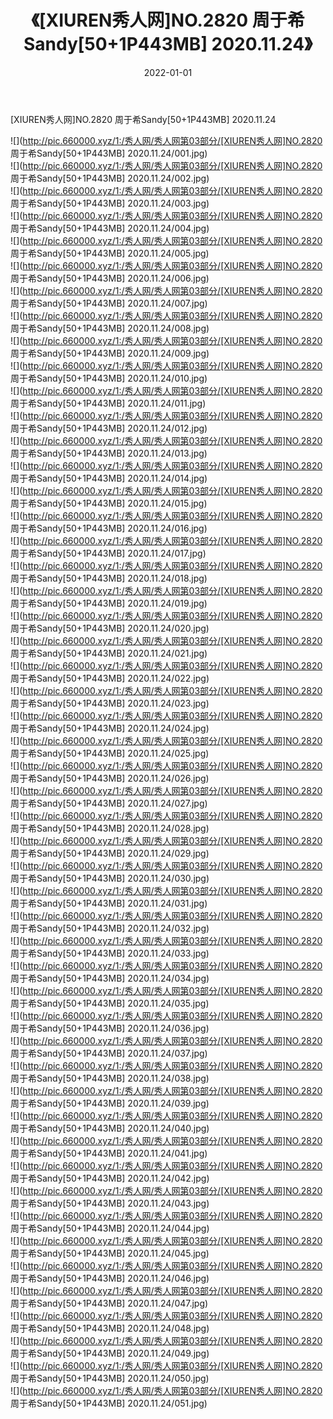 ﻿---
layout: post
title:  《[XIUREN秀人网]NO.2820 周于希Sandy[50+1P443MB] 2020.11.24》
date:   2022-01-01
img: http://pic.660000.xyz/1:/秀人网/秀人网第03部分/[XIUREN秀人网]NO.2820 周于希Sandy[50+1P443MB] 2020.11.24/000.jpg
categories: [美女, 清纯, 唯美]
---

[XIUREN秀人网]NO.2820 周于希Sandy[50+1P443MB] 2020.11.24

 ![](http://pic.660000.xyz/1:/秀人网/秀人网第03部分/[XIUREN秀人网]NO.2820 周于希Sandy[50+1P443MB] 2020.11.24/001.jpg) <br>![](http://pic.660000.xyz/1:/秀人网/秀人网第03部分/[XIUREN秀人网]NO.2820 周于希Sandy[50+1P443MB] 2020.11.24/002.jpg) <br>![](http://pic.660000.xyz/1:/秀人网/秀人网第03部分/[XIUREN秀人网]NO.2820 周于希Sandy[50+1P443MB] 2020.11.24/003.jpg) <br>![](http://pic.660000.xyz/1:/秀人网/秀人网第03部分/[XIUREN秀人网]NO.2820 周于希Sandy[50+1P443MB] 2020.11.24/004.jpg) <br>![](http://pic.660000.xyz/1:/秀人网/秀人网第03部分/[XIUREN秀人网]NO.2820 周于希Sandy[50+1P443MB] 2020.11.24/005.jpg) <br>![](http://pic.660000.xyz/1:/秀人网/秀人网第03部分/[XIUREN秀人网]NO.2820 周于希Sandy[50+1P443MB] 2020.11.24/006.jpg) <br>![](http://pic.660000.xyz/1:/秀人网/秀人网第03部分/[XIUREN秀人网]NO.2820 周于希Sandy[50+1P443MB] 2020.11.24/007.jpg) <br>![](http://pic.660000.xyz/1:/秀人网/秀人网第03部分/[XIUREN秀人网]NO.2820 周于希Sandy[50+1P443MB] 2020.11.24/008.jpg) <br>![](http://pic.660000.xyz/1:/秀人网/秀人网第03部分/[XIUREN秀人网]NO.2820 周于希Sandy[50+1P443MB] 2020.11.24/009.jpg) <br>![](http://pic.660000.xyz/1:/秀人网/秀人网第03部分/[XIUREN秀人网]NO.2820 周于希Sandy[50+1P443MB] 2020.11.24/010.jpg) <br>![](http://pic.660000.xyz/1:/秀人网/秀人网第03部分/[XIUREN秀人网]NO.2820 周于希Sandy[50+1P443MB] 2020.11.24/011.jpg) <br>![](http://pic.660000.xyz/1:/秀人网/秀人网第03部分/[XIUREN秀人网]NO.2820 周于希Sandy[50+1P443MB] 2020.11.24/012.jpg) <br>![](http://pic.660000.xyz/1:/秀人网/秀人网第03部分/[XIUREN秀人网]NO.2820 周于希Sandy[50+1P443MB] 2020.11.24/013.jpg) <br>![](http://pic.660000.xyz/1:/秀人网/秀人网第03部分/[XIUREN秀人网]NO.2820 周于希Sandy[50+1P443MB] 2020.11.24/014.jpg) <br>![](http://pic.660000.xyz/1:/秀人网/秀人网第03部分/[XIUREN秀人网]NO.2820 周于希Sandy[50+1P443MB] 2020.11.24/015.jpg) <br>![](http://pic.660000.xyz/1:/秀人网/秀人网第03部分/[XIUREN秀人网]NO.2820 周于希Sandy[50+1P443MB] 2020.11.24/016.jpg) <br>![](http://pic.660000.xyz/1:/秀人网/秀人网第03部分/[XIUREN秀人网]NO.2820 周于希Sandy[50+1P443MB] 2020.11.24/017.jpg) <br>![](http://pic.660000.xyz/1:/秀人网/秀人网第03部分/[XIUREN秀人网]NO.2820 周于希Sandy[50+1P443MB] 2020.11.24/018.jpg) <br>![](http://pic.660000.xyz/1:/秀人网/秀人网第03部分/[XIUREN秀人网]NO.2820 周于希Sandy[50+1P443MB] 2020.11.24/019.jpg) <br>![](http://pic.660000.xyz/1:/秀人网/秀人网第03部分/[XIUREN秀人网]NO.2820 周于希Sandy[50+1P443MB] 2020.11.24/020.jpg) <br>![](http://pic.660000.xyz/1:/秀人网/秀人网第03部分/[XIUREN秀人网]NO.2820 周于希Sandy[50+1P443MB] 2020.11.24/021.jpg) <br>![](http://pic.660000.xyz/1:/秀人网/秀人网第03部分/[XIUREN秀人网]NO.2820 周于希Sandy[50+1P443MB] 2020.11.24/022.jpg) <br>![](http://pic.660000.xyz/1:/秀人网/秀人网第03部分/[XIUREN秀人网]NO.2820 周于希Sandy[50+1P443MB] 2020.11.24/023.jpg) <br>![](http://pic.660000.xyz/1:/秀人网/秀人网第03部分/[XIUREN秀人网]NO.2820 周于希Sandy[50+1P443MB] 2020.11.24/024.jpg) <br>![](http://pic.660000.xyz/1:/秀人网/秀人网第03部分/[XIUREN秀人网]NO.2820 周于希Sandy[50+1P443MB] 2020.11.24/025.jpg) <br>![](http://pic.660000.xyz/1:/秀人网/秀人网第03部分/[XIUREN秀人网]NO.2820 周于希Sandy[50+1P443MB] 2020.11.24/026.jpg) <br>![](http://pic.660000.xyz/1:/秀人网/秀人网第03部分/[XIUREN秀人网]NO.2820 周于希Sandy[50+1P443MB] 2020.11.24/027.jpg) <br>![](http://pic.660000.xyz/1:/秀人网/秀人网第03部分/[XIUREN秀人网]NO.2820 周于希Sandy[50+1P443MB] 2020.11.24/028.jpg) <br>![](http://pic.660000.xyz/1:/秀人网/秀人网第03部分/[XIUREN秀人网]NO.2820 周于希Sandy[50+1P443MB] 2020.11.24/029.jpg) <br>![](http://pic.660000.xyz/1:/秀人网/秀人网第03部分/[XIUREN秀人网]NO.2820 周于希Sandy[50+1P443MB] 2020.11.24/030.jpg) <br>![](http://pic.660000.xyz/1:/秀人网/秀人网第03部分/[XIUREN秀人网]NO.2820 周于希Sandy[50+1P443MB] 2020.11.24/031.jpg) <br>![](http://pic.660000.xyz/1:/秀人网/秀人网第03部分/[XIUREN秀人网]NO.2820 周于希Sandy[50+1P443MB] 2020.11.24/032.jpg) <br>![](http://pic.660000.xyz/1:/秀人网/秀人网第03部分/[XIUREN秀人网]NO.2820 周于希Sandy[50+1P443MB] 2020.11.24/033.jpg) <br>![](http://pic.660000.xyz/1:/秀人网/秀人网第03部分/[XIUREN秀人网]NO.2820 周于希Sandy[50+1P443MB] 2020.11.24/034.jpg) <br>![](http://pic.660000.xyz/1:/秀人网/秀人网第03部分/[XIUREN秀人网]NO.2820 周于希Sandy[50+1P443MB] 2020.11.24/035.jpg) <br>![](http://pic.660000.xyz/1:/秀人网/秀人网第03部分/[XIUREN秀人网]NO.2820 周于希Sandy[50+1P443MB] 2020.11.24/036.jpg) <br>![](http://pic.660000.xyz/1:/秀人网/秀人网第03部分/[XIUREN秀人网]NO.2820 周于希Sandy[50+1P443MB] 2020.11.24/037.jpg) <br>![](http://pic.660000.xyz/1:/秀人网/秀人网第03部分/[XIUREN秀人网]NO.2820 周于希Sandy[50+1P443MB] 2020.11.24/038.jpg) <br>![](http://pic.660000.xyz/1:/秀人网/秀人网第03部分/[XIUREN秀人网]NO.2820 周于希Sandy[50+1P443MB] 2020.11.24/039.jpg) <br>![](http://pic.660000.xyz/1:/秀人网/秀人网第03部分/[XIUREN秀人网]NO.2820 周于希Sandy[50+1P443MB] 2020.11.24/040.jpg) <br>![](http://pic.660000.xyz/1:/秀人网/秀人网第03部分/[XIUREN秀人网]NO.2820 周于希Sandy[50+1P443MB] 2020.11.24/041.jpg) <br>![](http://pic.660000.xyz/1:/秀人网/秀人网第03部分/[XIUREN秀人网]NO.2820 周于希Sandy[50+1P443MB] 2020.11.24/042.jpg) <br>![](http://pic.660000.xyz/1:/秀人网/秀人网第03部分/[XIUREN秀人网]NO.2820 周于希Sandy[50+1P443MB] 2020.11.24/043.jpg) <br>![](http://pic.660000.xyz/1:/秀人网/秀人网第03部分/[XIUREN秀人网]NO.2820 周于希Sandy[50+1P443MB] 2020.11.24/044.jpg) <br>![](http://pic.660000.xyz/1:/秀人网/秀人网第03部分/[XIUREN秀人网]NO.2820 周于希Sandy[50+1P443MB] 2020.11.24/045.jpg) <br>![](http://pic.660000.xyz/1:/秀人网/秀人网第03部分/[XIUREN秀人网]NO.2820 周于希Sandy[50+1P443MB] 2020.11.24/046.jpg) <br>![](http://pic.660000.xyz/1:/秀人网/秀人网第03部分/[XIUREN秀人网]NO.2820 周于希Sandy[50+1P443MB] 2020.11.24/047.jpg) <br>![](http://pic.660000.xyz/1:/秀人网/秀人网第03部分/[XIUREN秀人网]NO.2820 周于希Sandy[50+1P443MB] 2020.11.24/048.jpg) <br>![](http://pic.660000.xyz/1:/秀人网/秀人网第03部分/[XIUREN秀人网]NO.2820 周于希Sandy[50+1P443MB] 2020.11.24/049.jpg) <br>![](http://pic.660000.xyz/1:/秀人网/秀人网第03部分/[XIUREN秀人网]NO.2820 周于希Sandy[50+1P443MB] 2020.11.24/050.jpg) <br>![](http://pic.660000.xyz/1:/秀人网/秀人网第03部分/[XIUREN秀人网]NO.2820 周于希Sandy[50+1P443MB] 2020.11.24/051.jpg) <br>